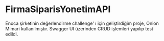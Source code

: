 # FirmaSiparisYonetimAPI
Enoca şirketinin değerlendirme challenge' ı için geliştirdiğim proje,
Onion Mimari kullanılmıştır.
Swagger UI üzerinden CRUD işlemleri yapılıp test edildi.
